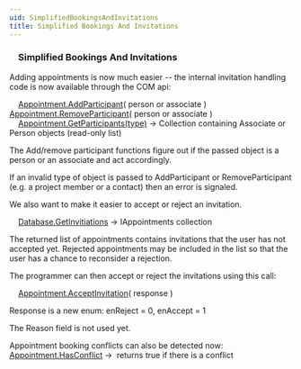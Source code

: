 ```yaml
---
uid: SimplifiedBookingsAndInvitations
title: Simplified Bookings And Invitations
---
```


###     Simplified Bookings And Invitations

Adding appointments is now much easier -- the internal invitation handling code is now available through the COM api:

    [Appointment.AddParticipant](SUPEROFFICEDBLib~SOAppointment~AddParticipant.md)( person or associate )
    [Appointment.RemoveParticipant](SUPEROFFICEDBLib~SOAppointment~RemoveParticipant.md)( person or associate )
    [Appointment.GetParticipants(type)](SUPEROFFICEDBLib~SOAppointment~GetParticipants.md) -&gt; Collection containing Associate or Person objects (read-only list)

The Add/remove participant functions figure out if the passed object is a person or an associate and act accordingly.

If an invalid type of object is passed to AddParticipant or RemoveParticipant (e.g. a project member or a contact) then an error is signaled.

We also want to make it easier to accept or reject an invitation.

    [Database.GetInvitiations](SUPEROFFICEDBLib~Database~GetInvitations.md) -&gt; IAppointments collection

The returned list of appointments contains invitations that the user has not accepted yet. Rejected appointments may be included in the list so that the user has a chance to reconsider a rejection.

The programmer can then accept or reject the invitations using this call:

    [Appointment.AcceptInvitation](SUPEROFFICEDBLib~SOAppointment~AcceptInvitation.md)( response )

Response is a new enum: enReject = 0, enAccept = 1

The Reason field is not used yet.

Appointment booking conflicts can also be detected now:
    [Appointment.HasConflict](SUPEROFFICEDBLib~SOAppointment~HasConflict.md) -&gt;  returns true if there is a conflict